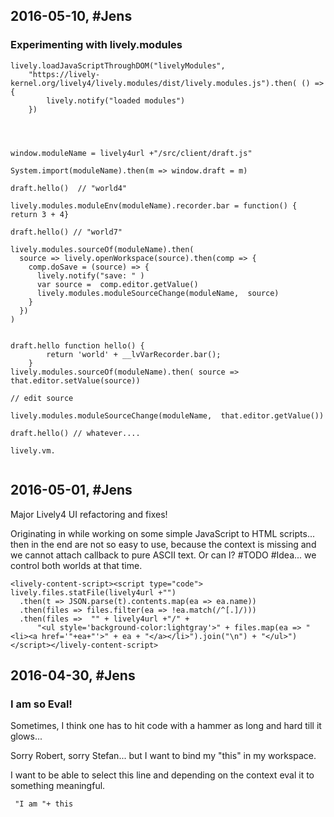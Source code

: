 ## 2016-05-10, #Jens

### Experimenting with lively.modules


```JS
lively.loadJavaScriptThroughDOM("livelyModules", 
	"https://lively-kernel.org/lively4/lively.modules/dist/lively.modules.js").then( () => {
		lively.notify("loaded modules")	
	})	



	
window.moduleName = lively4url +"/src/client/draft.js"

System.import(moduleName).then(m => window.draft = m)

draft.hello()  // "world4"

lively.modules.moduleEnv(moduleName).recorder.bar = function() { return 3 + 4}

draft.hello() // "world7"

lively.modules.sourceOf(moduleName).then(
  source => lively.openWorkspace(source).then(comp => {
    comp.doSave = (source) => {
      lively.notify("save: " )
      var source =  comp.editor.getValue()
      lively.modules.moduleSourceChange(moduleName,  source)
    }
  })
)


draft.hello function hello() {
        return 'world' + __lvVarRecorder.bar();
    }
lively.modules.sourceOf(moduleName).then( source => that.editor.setValue(source))

// edit source

lively.modules.moduleSourceChange(moduleName,  that.editor.getValue())

draft.hello() // whatever....

lively.vm.


```



##  2016-05-01, #Jens

Major Lively4 UI refactoring and fixes!


Originating in while working on some simple JavaScript to HTML scripts... then in the end are not so easy to use, because the context is missing and we cannot attach callback to pure ASCII text. Or can I? #TODO #Idea... we control both worlds at that time.

```
<lively-content-script><script type="code">
lively.files.statFile(lively4url +"")
  .then(t => JSON.parse(t).contents.map(ea => ea.name))
  .then(files => files.filter(ea => !ea.match(/^[.]/)))
  .then(files =>  "" + lively4url +"/" + 
      "<ul style='background-color:lightgray'>" + files.map(ea => "<li><a href='"+ea+"'>" + ea + "</a></li>").join("\n") + "</ul>")
</script></lively-content-script>
```

<lively-content-script><script type="code">
lively.files.statFile(lively4url +"")
  .then(t => JSON.parse(t).contents.map(ea => ea.name))
  .then(files => files.filter(ea => !ea.match(/^[.]/)))
  .then(files =>  "" + lively4url +"/" + 
      "<ul style='background-color:lightgray'>" + files.map(ea => "<li><a href='"+ea+"'>" + ea + "</a></li>").join("\n") + "</ul>")
</script></lively-content-script>


##  2016-04-30, #Jens

### I am so Eval!

Sometimes, I think one has to hit code with a hammer as long and hard till it glows...

Sorry Robert, sorry Stefan... but I want to bind my "this" in my workspace.

I want to be able to select this line and depending on the context eval it to something meaningful.

```
 "I am "+ this 
```

